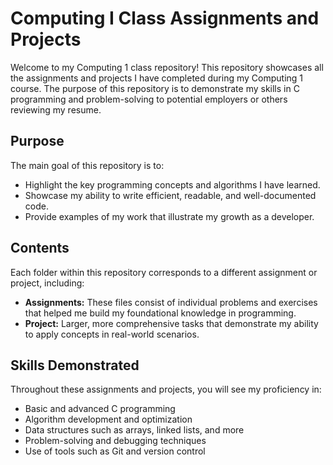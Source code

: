 # Computing I Class Assignments and Projects

Welcome to my Computing 1 class repository! This repository showcases all the assignments and projects I have completed during my Computing 1 course. The purpose of this repository is to demonstrate my skills in C programming and problem-solving to potential employers or others reviewing my resume.

## Purpose
The main goal of this repository is to:
- Highlight the key programming concepts and algorithms I have learned.
- Showcase my ability to write efficient, readable, and well-documented code.
- Provide examples of my work that illustrate my growth as a developer.

## Contents
Each folder within this repository corresponds to a different assignment or project, including:
- **Assignments:** These files consist of individual problems and exercises that helped me build my foundational knowledge in programming.
- **Project:** Larger, more comprehensive tasks that demonstrate my ability to apply concepts in real-world scenarios.

## Skills Demonstrated
Throughout these assignments and projects, you will see my proficiency in:
- Basic and advanced C programming
- Algorithm development and optimization
- Data structures such as arrays, linked lists, and more
- Problem-solving and debugging techniques
- Use of tools such as Git and version control
